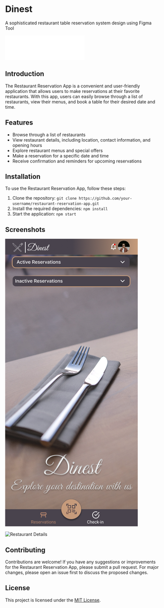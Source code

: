 # Dinest
A sophisticated restaurant table reservation system design using Figma Tool

![App Logo](Hi-Fi/Logo.png)

## Introduction

The Restaurant Reservation App is a convenient and user-friendly application that allows users to make reservations at their favorite restaurants. With this app, users can easily browse through a list of restaurants, view their menus, and book a table for their desired date and time.

## Features

- Browse through a list of restaurants
- View restaurant details, including location, contact information, and opening hours
- Explore restaurant menus and special offers
- Make a reservation for a specific date and time
- Receive confirmation and reminders for upcoming reservations

## Installation

To use the Restaurant Reservation App, follow these steps:

1. Clone the repository: `git clone https://github.com/your-username/restaurant-reservation-app.git`
2. Install the required dependencies: `npm install`
3. Start the application: `npm start`

## Screenshots

![Home Screen](Hi-Fi/01_mobile_homepage_reservations.png)

![Restaurant Details](images/restaurant_details.png)

## Contributing

Contributions are welcome! If you have any suggestions or improvements for the Restaurant Reservation App, please submit a pull request. For major changes, please open an issue first to discuss the proposed changes.

## License

This project is licensed under the [MIT License](LICENSE).
